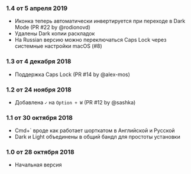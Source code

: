 ### 1.4 от 5 апреля 2019

- Иконка теперь автоматически инвертируется при переходе в Dark Mode (PR #22 by @rodionovd)
- Удалены Dark копии раскладок
- На Russian версию можно переключаться Caps Lock через системные настройки macOS (#8)

### 1.3 от 4 декабря 2018

- Поддержка Caps Lock (PR #14 by @alex-mos)

### 1.2 от 24 ноября 2018

- Добавлена `✓` на `Option + W` (PR #12 by @sashka)

### 1.1 от 30 октября 2018

- Cmd+` вроде как работает шорткатом в Английской и Русской
- Dark и Light объединены в общий бандл для простоты установки

### 1.0 от 28 октября 2018

- Начальная версия
